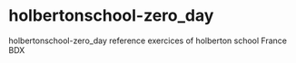 # holbertonschool-zero_day
holbertonschool-zero_day reference exercices of holberton school France BDX

